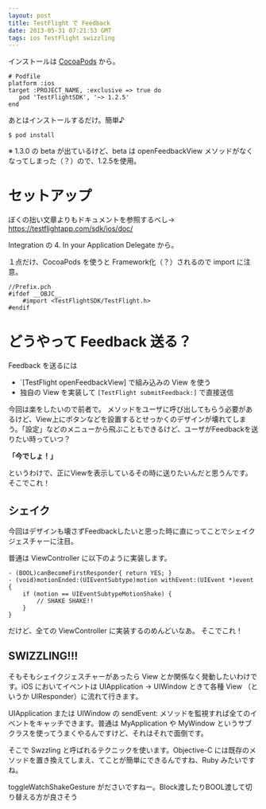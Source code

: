 ```yaml
---
layout: post
title: TestFlight で Feedback
date: 2013-05-31 07:21:53 GMT
tags: ios TestFlight swizzling
---
```

インストールは [CocoaPods](http://cocoapods.org) から。

    # Podfile
    platform :ios
    target :PROJECT_NAME, :exclusive => true do
       pod 'TestFlightSDK', '~> 1.2.5'
    end


あとはインストールするだけ。簡単♪

    $ pod install

※ 1.3.0 の beta が出ているけど、beta は openFeedbackView メソッドがなくなってしまった（？）ので、1.2.5を使用。

# セットアップ
ぼくの拙い文章よりもドキュメントを参照するべし→ https://testflightapp.com/sdk/ios/doc/

Integration の 4. In your Application Delegate から。

１点だけ、CocoaPods を使うと Framework化（？）されるので import に注意。

    //Prefix.pch
    #ifdef __OBJC__
        #import <TestFlightSDK/TestFlight.h>
    #endif

# どうやって Feedback 送る？
Feedback を送るには

- `[TestFlight openFeedbackView] で組み込みの View を使う
- 独自の View を実装して `[TestFlight submitFeedback:]` で直接送信

今回は楽をしたいので前者で。
メソッドをユーザに呼び出してもらう必要があるけど、View上にボタンなどを設置するとせっかくのデザインが壊れてしまう。「設定」などのメニューから飛ぶこともできるけど、ユーザがFeedbackを送りたい時っていつ？

<strong>「今でしょ！」</strong>

というわけで、正にViewを表示しているその時に送りたいんだと思うんです。そこでこれ！

## シェイク
今回はデザインも壊さずFeedbackしたいと思った時に直にってことでシェイクジェスチャーに注目。

普通は ViewController に以下のように実装します。

    - (BOOL)canBecomeFirstResponder{ return YES; }
    - (void)motionEnded:(UIEventSubtype)motion withEvent:(UIEvent *)event
    {
        if (motion == UIEventSubtypeMotionShake) {
            // SHAKE SHAKE!!
        }
    }

だけど、全ての ViewController に実装するのめんどいなあ。
そこでこれ！

## SWIZZLING!!!

そもそもシェイクジェスチャーがあったら View とか関係なく発動したいわけです。iOS においてイベントは UIApplication -> UIWindow ときて各種 View （というか UIResponder）に流れて行きます。

UIApplication または UIWindow の sendEvent: メソッドを監視すれば全てのイベントをキャッチできます。普通は MyApplication や MyWindow というサブクラスを使ってうまくやるんですけど、それはそれで面倒です。

そこで Swzzling と呼ばれるテクニックを使います。Objective-C には既存のメソッドを置き換えてしまえ、てことが簡単にできるんですね、Ruby みたいですね。

<script type='text/javascript' src='https://gist.github.com/dictav/3877796.js?file=swizzling.m'></script>

toggleWatchShakeGesture がださいですねー。Block渡したりBOOL渡して切り替える方が良さそう
